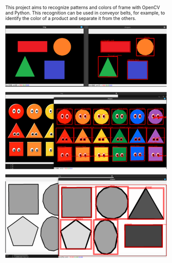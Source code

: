 This project aims to recognize patterns and colors of frame with OpenCV and Python. This recognition can be used in conveyor belts, for example, to identify the color of a product and separate it from the others.

![](/img1.png)

![](/img2.png)

![](/img3.png)